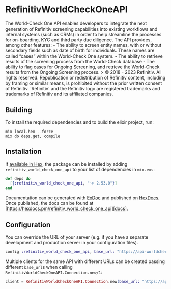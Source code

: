 # RefinitivWorldCheckOneAPI

The World-Check One API enables developers to integrate the next generation of Refinitiv screening capabilities into existing workflows and internal systems (such as CRMs) in order to help streamline the processes for on-boarding, KYC and third party due diligence. The API provides, among other features: - The ability to screen entity names, with or without secondary fields such as date of birth for individuals. These names are called “cases” within the World-Check One system. - The ability to retrieve results of the screening process from the World-Check database - The ability to flag cases for Ongoing Screening, and retrieve the World-Check results from the Ongoing Screening process. &gt; © 2018 - 2023 Refinitiv. All rights reserved. Republication or redistribution of Refinitiv content, including by framing or similar means, is prohibited without the prior written consent of Refinitiv. &#39;Refinitiv&#39; and the Refinitiv logo are registered trademarks and trademarks of Refinitiv and its affiliated companies. 

## Building

To install the required dependencies and to build the elixir project, run:

```console
mix local.hex --force
mix do deps.get, compile
```

## Installation

If [available in Hex][], the package can be installed by adding `refinitiv_world_check_one_api` to
your list of dependencies in `mix.exs`:

```elixir
def deps do
  [{:refinitiv_world_check_one_api, "~> 2.53.0"}]
end
```

Documentation can be generated with [ExDoc][] and published on [HexDocs][]. Once published, the docs can be found at
[https://hexdocs.pm/refinitiv_world_check_one_api][docs].

## Configuration

You can override the URL of your server (e.g. if you have a separate development and production server in your
configuration files).

```elixir
config :refinitiv_world_check_one_api, base_url: "https://api-worldcheck.refinitiv.com/v2"
```

Multiple clients for the same API with different URLs can be created passing different `base_url`s when calling
`RefinitivWorldCheckOneAPI.Connection.new/1`:

```elixir
client = RefinitivWorldCheckOneAPI.Connection.new(base_url: "https://api-worldcheck.refinitiv.com/v2")
```

[exdoc]: https://github.com/elixir-lang/ex_doc
[hexdocs]: https://hexdocs.pm
[available in hex]: https://hex.pm/docs/publish
[docs]: https://hexdocs.pm/refinitiv_world_check_one_api
